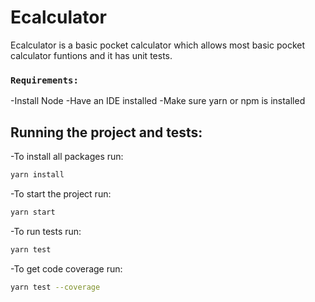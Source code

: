 # Ecalculator
Ecalculator is a basic pocket calculator which allows most basic pocket calculator funtions and it has unit tests.

### `Requirements:`

-Install Node
-Have an IDE installed
-Make sure yarn or npm is installed

## Running the project and tests:
-To install all packages run:
```sh
yarn install
```
-To start the project run:
```sh
yarn start
```
-To run tests run:
```sh
yarn test
```
-To get code coverage run:
```sh
yarn test --coverage
``` 

